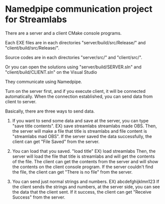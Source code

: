 # Namedpipe communication project for Streamlabs

There are a server and a client CMake console programs.

Each EXE files are in each directories "server/build/src/Release/" and "client/build/src/Release/".

Source codes are in each directories "server/src/" and "client/src/".

Or you can open the solutions using "server/build/SERVER.sln" and "client/build/CLIENT.sln" on the Visual Studio


They communicate using Namedpipe.

Turn on the server first, and if you execute client, it will be connected automatically.
When the connection established, you can send data from client to server.


Basically, there are three ways to send data.
1. If you want to send some data and save at the server, you can type "save title contents".
EX) save streamlabs streamlabs made OBS.
Then, the server will make a file that title is streamlabs and file content is "streamlabs mad OBS".
If the server saved the data successfully, the client can get "File Saved" from the server.


2. You can load that you saved. "load title"
EX) load streamlabs
Then, the server will load the file that title is streamlabs and will get the contents of the file.
The client can get the contents from the server and will show the contents on the client console program.
If the server couldn't find the file, the client can get "There is no file" from the server.


3. You can send just normal strings and numbers.
EX) abcdefghijklmn123
If the client sends the strings and numbers, at the server side, you can see the data that the client sent.
If it success, the client can get "Receive Success" from the server.

